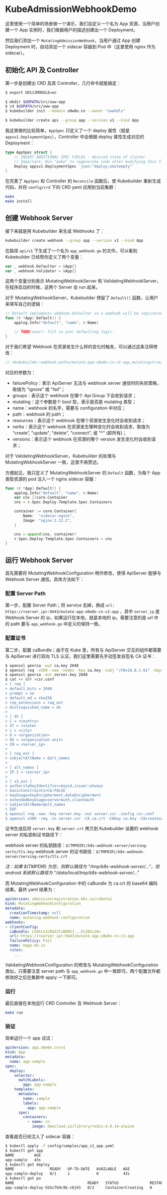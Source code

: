 # KubeAdmissionWebhookDemo

这里使用一个简单的场景做一个演示，我们自定义一个名为 App 资源，当用户创建一个 App 实例时，我们根据用户的描述创建出一个 Deployment。

然后我们添加一个 `MutatingAdmissionWebhook`，当用户通过 App 创建 Deployment 时，自动添加一个 sidecar 容器到 Pod 中（这里使用 nginx 作为 sidecar）。

## 初始化 API 及 Controller

第一步是创建出 CRD 及其 Controller，几行命令就能搞定：

```bash
$ export GO111MODULE=on
﻿
$ mkdir $GOPATH/src/zww-app
$ cd $GOPATH/src/zww-app
$ kubebuilder init --domain o0w0o.cn --owner "zwwhdls"
﻿
$ kubebuilder create api --group app --version v1 --kind App
```

我这里做的比较简单，`AppSpec` 只定义了一个 deploy 属性（就是 `appsv1.DeploymentSpec`），Controller 中会根据 deploy 属性生成对应的 Deployment：

```go
type AppSpec struct {
	// INSERT ADDITIONAL SPEC FIELDS - desired state of cluster
	// Important: Run "make" to regenerate code after modifying this file
	Deploy appsv1.DeploymentSpec `json:"deploy,omitempty"`
}
```

在完善了 `AppSpec` 和 Controller 的 `Reconcile` 函数后，使 Kubebuilder 重新生成代码，并将 `config/crd` 下的 CRD yaml 应用到当前集群：

```bash
make
make install
```

## 创建 Webhook Server

接下来就是用 Kubebuilder 来生成 Webhooks 了：

```bash
kubebuilder create webhook --group app --version v1 --kind App 
```

在路径 `api/v1` 下生成了一个名为 `app_webhook.go` 的文件。可以看到 Kubebuilder 已经帮你定义了两个变量：

```go
var _ webhook.Defaulter = &App{}
var _ webhook.Validator = &App{}
```

这两个变量分别表示 MutatingWebhookServer 和 ValidatingWebhookServer，在程序启动的时候，这两个 Server 会 run 起来。

对于 MutatingWebhookServer，Kubebuilder 预留了 `Default()` 函数，让用户来填写自己的逻辑：

```go
// Default implements webhook.Defaulter so a webhook will be registered for the type
func (r *App) Default() {
	applog.Info("default", "name", r.Name)

	// TODO(user): fill in your defaulting logic.
}
```

对于我们希望 Webhook 在资源发生什么样的变化时触发，可以通过这条注释修改：

```go
// +kubebuilder:webhook:path=/mutate-app-o0w0o-cn-v1-app,mutating=true,failurePolicy=fail,groups=app.o0w0o.cn,resources=apps,verbs=create;update,versions=v1,name=mapp.kb.io
```

对应的参数为：

- failurePolicy：表示 ApiServer 无法与 webhook server 通信时的失败策略，取值为 "ignore" 或 "fail"；
- groups：表示这个 webhook 在哪个 Api Group 下会收到请求；
- mutating：这个参数是个 bool 型，表示是否是 mutating 类型；
- name：webhook 的名字，需要与 configuration 中对应；
- path：webhook 的 path；
- resources：表示这个 webhook 在哪个资源发生变化时会收到请求；
- verbs：表示这个 webhook 在资源发生哪种变化时会收到请求，取值为 “create“, "update", "delete", "connect", 或 "*" (即所有)；
- versions：表示这个 webhook 在资源的哪个 version 发生变化时会收到请求；

对于 ValidatingWebhookServer，Kubebuilder 的处理与 MutatingWebhookServer 一致，这里不再赘述。

方便起见，我只定义了 MutatingWebhookServer 的 `Default` 函数，为每个 App 类型资源的 pod 注入一个 nginx sidecar 容器：

```go
func (r *App) Default() {
	applog.Info("default", "name", r.Name)
	var cns []core.Container
	cns = r.Spec.Deploy.Template.Spec.Containers

	container := core.Container{
		Name:  "sidecar-nginx",
		Image: "nginx:1.12.2",
	}

	cns = append(cns, container)
	r.Spec.Deploy.Template.Spec.Containers = cns
}
```

## 运行 Webhook Server

首先需要将 MutatingWebhookConfiguration 稍作修改，使得 ApiServer 能够与 Webhook Server 通信。具体方法如下：

### 配置 Server Path

第一步，配置 Server Path；将 service 去掉，换成 `url: https://<server_ip>:9443/mutate-app-o0w0o-cn-v1-app` ，其中 `server_ip` 是 Webhook Server 的 ip，如果运行在本地，就是本地的 ip。需要注意的是 url 中的 path 要与 `app_webhook.go` 中定义的保持一致。

### 配置证书

第二步，配置 caBundle；由于在 Kube 里，所有与 ApiServer 交互的组件都需要与 ApiServer 进行双向 TLS 认证，我们这里需要先手动签发自签名 CA 证书：

```bash
$ openssl genrsa -out ca.key 2048
$ openssl req -x509 -new -nodes -key ca.key -subj "/CN=10.8.1.61" -days 10000 -out ca.crt
$ openssl genrsa -out server.key 2048
$ cat << EOF >csr.conf
> [ req ]
> default_bits = 2048
> prompt = no
> default_md = sha256
> req_extensions = req_ext
> distinguished_name = dn
> 
> [ dn ]
> C = <country>
> ST = <state>
> L = <city>
> O = <organization>
> OU = <organization unit>
> CN = <server_ip>
> 
> [ req_ext ]
> subjectAltName = @alt_names
> 
> [ alt_names ]
> IP.1 = <server_ip>
> 
> [ v3_ext ]
> authorityKeyIdentifier=keyid,issuer:always
> basicConstraints=CA:FALSE
> keyUsage=keyEncipherment,dataEncipherment
> extendedKeyUsage=serverAuth,clientAuth
> subjectAltName=@alt_names
> EOF
$ openssl req -new -key server.key -out server.csr -config csr.conf
$ openssl x509 -req -in server.csr -CA ca.crt -CAkey ca.key -CAcreateserial -out server.crt -days 10000 -extensions v3_ext -extfile csr.conf
```

证书生成后将 `server.key` 和 `server.crt` 拷贝到 Kubebuilder 设置的 webhook server 的私钥和证书路径下：

webhook server 的私钥路径：`$(TMPDIR)/k8s-webhook-server/serving-certs/tls.key`
webhook server 的证书路径：`$(TMPDIR)/k8s-webhook-server/serving-certs/tls.crt`

*注：如果 $(TMPDIR) 为空，则默认路径为 "/tmp/k8s-webhook-server/..."，但 android 系统默认路径为 "/data/local/tmp/k8s-webhook-server/..."*

而 MutatingWebhookConfiguration 中的 caBundle 为 ca.crt 的 base64 编码结果。最终 yaml 结果为：

```yaml
apiVersion: admissionregistration.k8s.io/v1beta1
kind: MutatingWebhookConfiguration
metadata:
  creationTimestamp: null
  name: mutating-webhook-configuration
webhooks:
- clientConfig:
  caBundle: LS0tLS1CRUdJTiBDRVJ...FLS0tLS0=
  url: https://<server_ip>:9443/mutate-app-o0w0o-cn-v1-app
  failurePolicy: Fail
  name: mapp.kb.io
  rules:
    ...
```

ValidatingWebhookConfiguration 的修改与 MutatingWebhookConfiguration 类似，只需要注意 server path 与 `app_webhook.go` 中一致即可。两个配置文件都修改好之后在集群中 apply 一下即可。

### 运行

最后直接在本地运行 CRD Controller 及 Webhook Server：

```bash
make run
```

### 验证

简单运行一个 app 试试：

```yaml
apiVersion: app.o0w0o.cn/v1
kind: App
metadata:
  name: app-sample
spec:
  deploy:
    selector:
      matchLabels:
        app: app-sample
    template:
      metadata:
        name: sample
        labels:
          app: app-sample
      spec:
        containers:
          - name: cn
            image: daocloud.io/library/redis:4.0.14-alpine
```

查看是否已经注入了 sidecar 容器：

```bash
$ kubectl apply -f config/samples/app_v1_app.yaml
$ kubectl get app
NAME         AGE
app-sample   43s
$ kubectl get deploy
NAME                READY   UP-TO-DATE   AVAILABLE   AGE
app-sample-deploy   0/1     1            0           43s
$ kubectl get po
NAME                                 READY   STATUS              RESTARTS   AGE
app-sample-deploy-5b5cfb9c9b-z8jk5   0/2     ContainerCreating   0          43s
```

